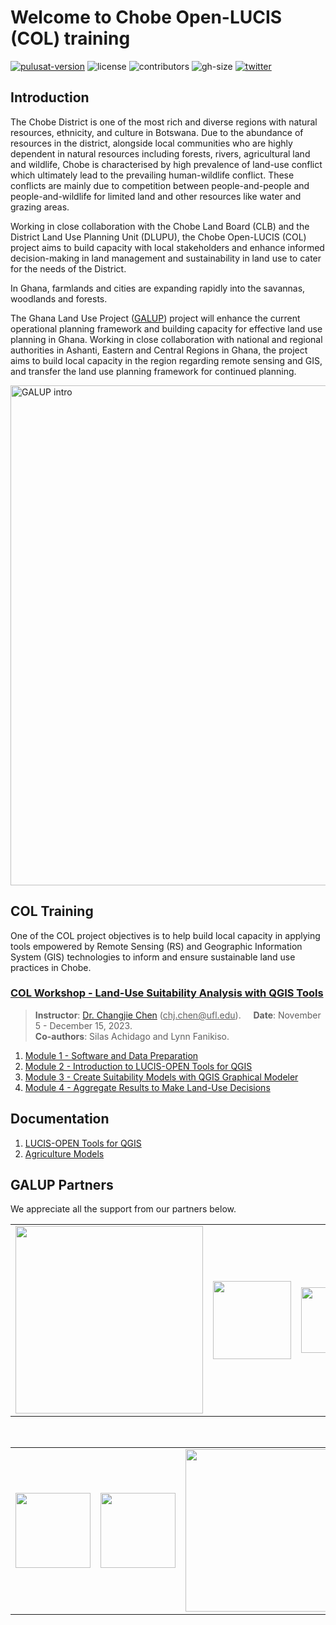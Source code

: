 # Welcome to Chobe Open-LUCIS (COL) training

[![pulusat-version](https://img.shields.io/pypi/v/pylusat?color=br&label=pylusat%20version)](https://github.com/chjch/pylusat)
![license](https://img.shields.io/github/license/servir-wa/galup)
![contributors](https://img.shields.io/github/contributors/servir-wa/galup)
![gh-size](https://img.shields.io/github/repo-size/servir-wa/galup)
[![twitter](https://img.shields.io/twitter/follow/Galupghana?style=social)](https://twitter.com/GALUPGhana)

## Introduction

The Chobe District is one of the most rich and diverse regions with natural resources, ethnicity, and culture in Botswana. Due to the abundance of resources in the district, alongside local communities who are highly dependent in natural resources including forests, rivers, agricultural land and wildlife, Chobe is characterised by high prevalence of land-use conflict which ultimately lead to the prevailing human-wildlife conflict. These conflicts are mainly due to competition between people-and-people and people-and-wildlife for limited land and other resources like water and grazing areas.

Working in close collaboration with the Chobe Land Board (CLB) and the District Land Use Planning Unit (DLUPU), the Chobe Open-LUCIS (COL) project aims to build capacity with local stakeholders and enhance informed decision-making in land management and sustainability in land use to cater for the needs of the District. 

In Ghana, farmlands and cities are expanding rapidly into the savannas,
woodlands and forests.

The Ghana Land Use Project ([GALUP](http://galup.cersgis.org/)) project will
enhance the current operational planning framework and building capacity for
effective land use planning in Ghana.
Working in close collaboration with national and regional authorities in
Ashanti, Eastern and Central Regions in Ghana, the project aims to build local
capacity in the region regarding remote sensing and GIS, and transfer the land
use planning framework for continued planning.

<a href="https://mediasite.video.ufl.edu/Mediasite/Play/af9fff7909d6460991b329e41970d71a1d">
  <img src="img/timg/galup_intro.png" alt="GALUP intro" width="800">
</a><br>

## COL Training

One of the COL project objectives is to help build local capacity in applying tools
empowered by Remote Sensing (RS) and Geographic Information System (GIS)
technologies to inform and ensure sustainable land use practices in Chobe.

### [COL Workshop - Land-Use Suitability Analysis with QGIS Tools](https://github.com/SERVIR-WA/GALUP/tree/master/training/1_lu/modules)

> **Instructor**: [Dr. Changjie Chen](https://github.com/chjch) (<ins>chj.chen@<i></i>ufl.edu</ins>).&nbsp;&nbsp;&nbsp;&nbsp;
> **Date**: November 5 - December 15, 2023.<br>
> **Co-authors**: Silas Achidago and Lynn Fanikiso.

1. [Module 1 - Software and Data Preparation](https://github.com/SERVIR-WA/GALUP/blob/master/training/1_lu/modules/module1.md)
2. [Module 2 - Introduction to LUCIS-OPEN Tools for QGIS](https://github.com/SERVIR-WA/GALUP/blob/master/training/1_lu/modules/module2.md)
3. [Module 3 - Create Suitability Models with QGIS Graphical Modeler](https://github.com/SERVIR-WA/GALUP/blob/master/training/1_lu/modules/module3.md)
4. [Module 4 - Aggregate Results to Make Land-Use Decisions](training/1_lu/modules/module4.md)

## Documentation

1. [LUCIS-OPEN Tools for QGIS](https://github.com/SERVIR-WA/GALUP/wiki/Tools)
2. [Agriculture Models](https://github.com/SERVIR-WA/GALUP/wiki/models_ag)

## GALUP Partners

We appreciate all the support from our partners below.<br>

<table style="border: 0;">
  <tr> 
    <td vlign="center" style="border: 0;"><img src="img/logo/UF_Signature-transparent.png" width="300"></td>
    <td vlign="center" style="border: 0;"><img src="img/logo/cersgis-logo.png" width="125"></td>
    <td vlign="center" style="border: 0;"><img src="img/logo/university-of-ghana-logo-1024x948.png" width="105"></td>
    <td vlign="center" style="border: 0;"><img src="img/logo/LUSPA_Logo.png" width="100"></td>
  </tr>
</table>
<br>
<table>
  <tr>    
    <td><img src="img/logo/SERVIR_Logo.png" width="120"></td>
    <td><img src="img/logo/nasa.png" width="120"></td>
    <td><img src="img/logo/USAID_logo.png" width="260"></td>
    <td><img src="img/logo/crs.png" width="120"></td>
  </tr>
</table>
